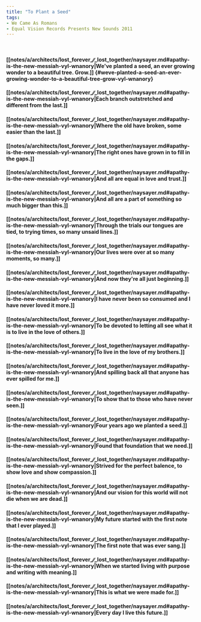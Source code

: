```yaml
---
title: "To Plant a Seed"
tags:
- We Came As Romans
- Equal Vision Records Presents New Sounds 2011
---
```

&nbsp;
#### [[notes/a/architects/lost_forever_∕∕_lost_together/naysayer.md#apathy-is-the-new-messiah-vyl-wnanory|We've planted a seed, an ever growing wonder to a beautiful tree. Grow.]] {#weve-planted-a-seed-an-ever-growing-wonder-to-a-beautiful-tree-grow-vyl-wnanory}
#### [[notes/a/architects/lost_forever_∕∕_lost_together/naysayer.md#apathy-is-the-new-messiah-vyl-wnanory|Each branch outstretched and different from the last.]]
#### [[notes/a/architects/lost_forever_∕∕_lost_together/naysayer.md#apathy-is-the-new-messiah-vyl-wnanory|Where the old have broken, some easier than the last.]]
#### [[notes/a/architects/lost_forever_∕∕_lost_together/naysayer.md#apathy-is-the-new-messiah-vyl-wnanory|The right ones have grown in to fill in the gaps.]]
#### [[notes/a/architects/lost_forever_∕∕_lost_together/naysayer.md#apathy-is-the-new-messiah-vyl-wnanory|And all are equal in love and trust.]]
#### [[notes/a/architects/lost_forever_∕∕_lost_together/naysayer.md#apathy-is-the-new-messiah-vyl-wnanory|And all are a part of something so much bigger than this.]]
#### [[notes/a/architects/lost_forever_∕∕_lost_together/naysayer.md#apathy-is-the-new-messiah-vyl-wnanory|Through the trials our tongues are tied, to trying times, so many unsaid lines.]]
#### [[notes/a/architects/lost_forever_∕∕_lost_together/naysayer.md#apathy-is-the-new-messiah-vyl-wnanory|Our lives were over at so many moments, so many.]]
#### [[notes/a/architects/lost_forever_∕∕_lost_together/naysayer.md#apathy-is-the-new-messiah-vyl-wnanory|And now they're all just beginning.]]
#### [[notes/a/architects/lost_forever_∕∕_lost_together/naysayer.md#apathy-is-the-new-messiah-vyl-wnanory|I have never been so consumed and I have never loved it more.]]
#### [[notes/a/architects/lost_forever_∕∕_lost_together/naysayer.md#apathy-is-the-new-messiah-vyl-wnanory|To be devoted to letting all see what it is to live in the love of others.]]
#### [[notes/a/architects/lost_forever_∕∕_lost_together/naysayer.md#apathy-is-the-new-messiah-vyl-wnanory|To live in the love of my brothers.]]
#### [[notes/a/architects/lost_forever_∕∕_lost_together/naysayer.md#apathy-is-the-new-messiah-vyl-wnanory|And spilling back all that anyone has ever spilled for me.]]
#### [[notes/a/architects/lost_forever_∕∕_lost_together/naysayer.md#apathy-is-the-new-messiah-vyl-wnanory|To show that to those who have never seen.]]
#### [[notes/a/architects/lost_forever_∕∕_lost_together/naysayer.md#apathy-is-the-new-messiah-vyl-wnanory|Four years ago we planted a seed.]]
#### [[notes/a/architects/lost_forever_∕∕_lost_together/naysayer.md#apathy-is-the-new-messiah-vyl-wnanory|Found that foundation that we need.]]
#### [[notes/a/architects/lost_forever_∕∕_lost_together/naysayer.md#apathy-is-the-new-messiah-vyl-wnanory|Strived for the perfect balence, to show love and show compassion.]]
#### [[notes/a/architects/lost_forever_∕∕_lost_together/naysayer.md#apathy-is-the-new-messiah-vyl-wnanory|And our vision for this world will not die when we are dead.]]
#### [[notes/a/architects/lost_forever_∕∕_lost_together/naysayer.md#apathy-is-the-new-messiah-vyl-wnanory|My future started with the first note that I ever played.]]
#### [[notes/a/architects/lost_forever_∕∕_lost_together/naysayer.md#apathy-is-the-new-messiah-vyl-wnanory|The first note that was ever sang.]]
#### [[notes/a/architects/lost_forever_∕∕_lost_together/naysayer.md#apathy-is-the-new-messiah-vyl-wnanory|When we started living with purpose and writing with meaning.]]
#### [[notes/a/architects/lost_forever_∕∕_lost_together/naysayer.md#apathy-is-the-new-messiah-vyl-wnanory|This is what we were made for.]]
#### [[notes/a/architects/lost_forever_∕∕_lost_together/naysayer.md#apathy-is-the-new-messiah-vyl-wnanory|Every day I live this future.]]
